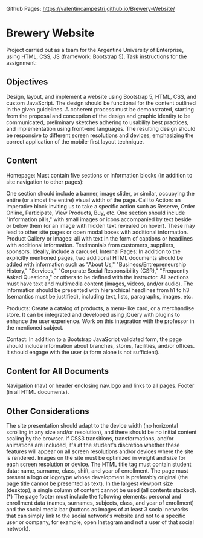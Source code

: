 Github Pages:
https://valentincampestri.github.io/Brewery-Website/

<h1> Brewery Website </h1>

Project carried out as a team for the Argentine University of Enterprise, using HTML, CSS, JS (framework: Bootstrap 5). Task instructions for the assignment:

<h2>Objectives</h2>

Design, layout, and implement a website using Bootstrap 5, HTML, CSS, and custom JavaScript. The design should be functional for the content outlined in the given guidelines. A coherent process must be demonstrated, starting from the proposal and conception of the design and graphic identity to be communicated, preliminary sketches adhering to usability best practices, and implementation using front-end languages. The resulting design should be responsive to different screen resolutions and devices, emphasizing the correct application of the mobile-first layout technique.

<h2>Content</h2>

Homepage: Must contain five sections or information blocks (in addition to site navigation to other pages):

One section should include a banner, image slider, or similar, occupying the entire (or almost the entire) visual width of the page.
Call to Action: an imperative block inviting us to take a specific action such as Reserve, Order Online, Participate, View Products, Buy, etc.
One section should include "information pills," with small images or icons accompanied by text beside or below them (or an image with hidden text revealed on hover). These may lead to other site pages or open modal boxes with additional information.
Product Gallery or Images: all with text in the form of captions or headlines with additional information.
Testimonials from customers, suppliers, sponsors. Ideally, include a carousel.
Internal Pages: In addition to the explicitly mentioned pages, two additional HTML documents should be added with information such as "About Us," "Business/Entrepreneurship History," "Services," "Corporate Social Responsibility (CSR)," "Frequently Asked Questions," or others to be defined with the instructor. All sections must have text and multimedia content (images, videos, and/or audio). The information should be presented with hierarchical headlines from h1 to h3 (semantics must be justified), including text, lists, paragraphs, images, etc.

Products: Create a catalog of products, a menu-like card, or a merchandise store. It can be integrated and developed using jQuery with plugins to enhance the user experience. Work on this integration with the professor in the mentioned subject.

Contact: In addition to a Bootstrap JavaScript validated form, the page should include information about branches, stores, facilities, and/or offices. It should engage with the user (a form alone is not sufficient).

<h2>Content for All Documents</h2>

Navigation (nav) or header enclosing nav.logo and links to all pages.
Footer (in all HTML documents).

<h2>Other Considerations</h2>

The site presentation should adapt to the device width (no horizontal scrolling in any size and/or resolution), and there should be no initial content scaling by the browser.
If CSS3 transitions, transformations, and/or animations are included, it's at the student's discretion whether these features will appear on all screen resolutions and/or devices where the site is rendered.
Images on the site must be optimized in weight and size for each screen resolution or device.
The HTML title tag must contain student data: name, surname, class, shift, and year of enrollment.
The page must present a logo or logotype whose development is preferably original (the page title cannot be presented as text).
In the largest viewport size (desktop), a single column of content cannot be used (all contents stacked).
(*) The page footer must include the following elements: personal and enrollment data (names, surnames, subjects, class, and year of enrollment) and the social media bar (buttons as images of at least 3 social networks that can simply link to the social network's website and not to a specific user or company, for example, open Instagram and not a user of that social network).
